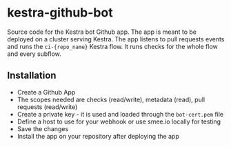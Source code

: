 # kestra-github-bot

Source code for the Kestra bot Github app.
The app is meant to be deployed on a cluster serving Kestra.
The app listens to pull requests events and runs the `ci-{repo_name}` Kestra flow.
It runs checks for the whole flow and every subflow.

## Installation

- Create a Github App
- The scopes needed are checks (read/write), metadata (read), pull requests (read/write)
- Create a private key - it is used and loaded through the `bot-cert.pem` file
- Define a host to use for your webhook or use smee.io locally for testing
- Save the changes
- Install the app on your repository after deploying the app

